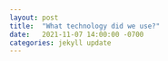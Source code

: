 ```yaml
---
layout: post
title:  "What technology did we use?"
date:   2021-11-07 14:00:00 -0700
categories: jekyll update
---
```


